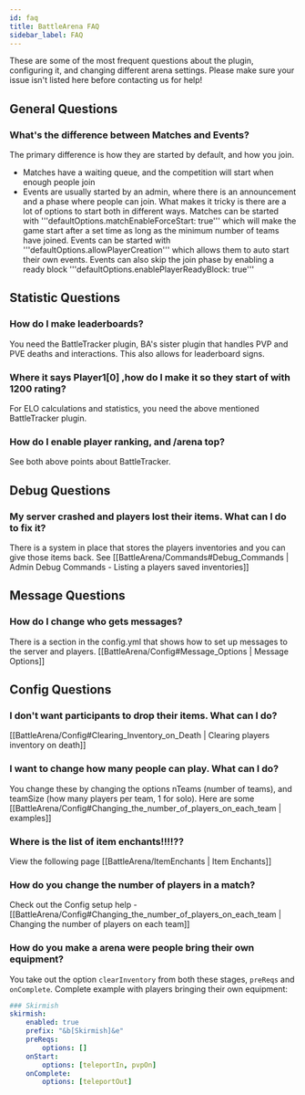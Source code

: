 ```yaml
---
id: faq
title: BattleArena FAQ
sidebar_label: FAQ
---
```

These are some of the most frequent questions about the plugin, configuring it, and changing different arena settings. Please make sure your issue isn't listed here before contacting us for help!

## General Questions
### What's the difference between Matches and Events?
The primary difference is how they are started by default, and how you join.
* Matches have a waiting queue, and the competition will start when enough people join
* Events are usually started by an admin, where there is an announcement and a phase where people can join.
What makes it tricky is there are a lot of options to start both in different ways. Matches can be started with '''defaultOptions.matchEnableForceStart: true''' which will make the game start after a set time as long as the minimum number of teams have joined. Events can be started with '''defaultOptions.allowPlayerCreation''' which allows them to auto start their own events. Events can also skip the join phase by enabling a ready block '''defaultOptions.enablePlayerReadyBlock: true'''
## Statistic Questions
### How do I make leaderboards?
You need the BattleTracker plugin, BA's sister plugin that handles PVP and PVE deaths and interactions. This also allows for leaderboard signs.
### Where it says Player1[0] ,how do I make it so they start of with 1200 rating?
For ELO calculations and statistics, you need the above mentioned BattleTracker plugin.
### How do I enable player ranking, and /arena top?
See both above points about BattleTracker.
## Debug Questions
### My server crashed and players lost their items. What can I do to fix it?
There is a system in place that stores the players inventories and you can give those items back. See [[BattleArena/Commands#Debug_Commands | Admin Debug Commands - Listing a players saved inventories]]
## Message Questions
### How do I change who gets messages?
There is a section in the config.yml that shows how to set up messages to the server and players. [[BattleArena/Config#Message_Options | Message Options]]
## Config Questions
### I don't want participants to drop their items. What can I do?
[[BattleArena/Config#Clearing_Inventory_on_Death | Clearing players inventory on death]]
### I want to change how many people can play. What can I do?
You change these by changing the options nTeams (number of teams), and teamSize (how many players per team, 1 for solo). Here are some [[BattleArena/Config#Changing_the_number_of_players_on_each_team | examples]]
### Where is the list of item enchants!!!!??
View the following page [[BattleArena/ItemEnchants | Item Enchants]]
### How do you change the number of players in a match?
Check out the Config setup help - [[BattleArena/Config#Changing_the_number_of_players_on_each_team | Changing the number of players on each team]]
### How do you make a arena were people bring their own equipment?
You take out the option `clearInventory` from both these stages, `preReqs` and `onComplete`. Complete example with players bringing their own equipment:
```yaml
### Skirmish 
skirmish:
    enabled: true
    prefix: "&b[Skirmish]&e"
    preReqs:
        options: []
    onStart:
        options: [teleportIn, pvpOn]
    onComplete:
        options: [teleportOut]
```